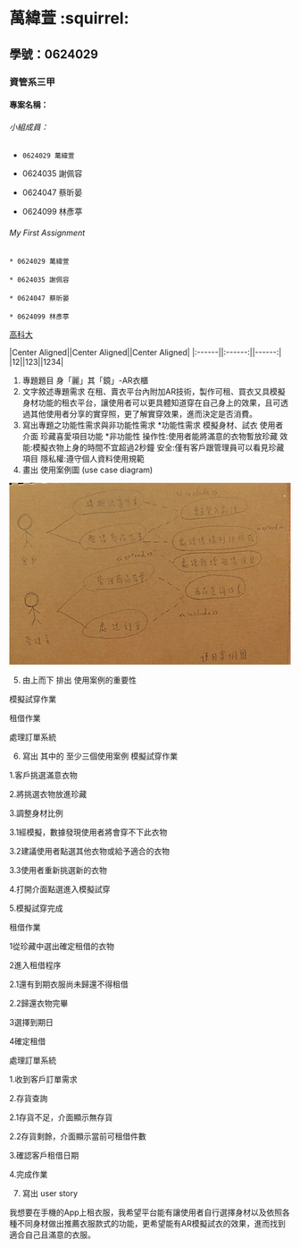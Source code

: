 # 萬緯萱 :squirrel:

## 學號：0624029

### 資管系三甲

#### 專案名稱：

###### 小組成員：

* `0624029 萬緯萱`

* 0624035 謝佩容

* 0624047 蔡昕晏

* 0624099 林彥葶

###### My First Assignment


```
* 0624029 萬緯萱

* 0624035 謝佩容

* 0624047 蔡昕晏

* 0624099 林彥葶
```

[高科大](https://www.nkust.edu.tw)

|Center Aligned||Center Aligned||Center Aligned|
|:------||:------:||------:|
|12||123||1234|

1.	專題題目
身「麗」其「鏡」-AR衣櫃
2.	文字敘述專題需求
在租、賣衣平台內附加AR技術，製作可租、買衣又具模擬身材功能的租衣平台，讓使用者可以更具體知道穿在自己身上的效果，且可透過其他使用者分享的實穿照，更了解實穿效果，進而決定是否消費。
3.	寫出專題之功能性需求與非功能性需求
*功能性需求
模擬身材、試衣
使用者介面
珍藏喜愛項目功能
*非功能性
操作性:使用者能將滿意的衣物暫放珍藏
效能:模擬衣物上身的時間不宜超過2秒鐘
安全:僅有客戶跟管理員可以看見珍藏項目
隱私權:遵守個人資料使用規範
4.	畫出 使用案例圖 (use case diagram)


![nkust](image.png "image")

5.	由上而下 排出 使用案例的重要性

模擬試穿作業

租借作業

處理訂單系統

6.	寫出 其中的 至少三個使用案例
模擬試穿作業

1.客戶挑選滿意衣物

2.將挑選衣物放進珍藏 

3.調整身材比例

3.1經模擬，數據發現使用者將會穿不下此衣物

3.2建議使用者點選其他衣物或給予適合的衣物

3.3使用者重新挑選新的衣物

4.打開介面點選進入模擬試穿

5.模擬試穿完成

租借作業

1從珍藏中選出確定租借的衣物

2進入租借程序

2.1還有到期衣服尚未歸還不得租借

2.2歸還衣物完畢

3選擇到期日

4確定租借

處理訂單系統

1.收到客戶訂單需求

2.存貨查詢

2.1存貨不足，介面顯示無存貨

2.2存貨剩餘，介面顯示當前可租借件數

3.確認客戶租借日期

4.完成作業


7. 寫出 user story 

我想要在手機的App上租衣服，我希望平台能有讓使用者自行選擇身材以及依照各種不同身材做出推薦衣服款式的功能，更希望能有AR模擬試衣的效果，進而找到適合自己且滿意的衣服。

